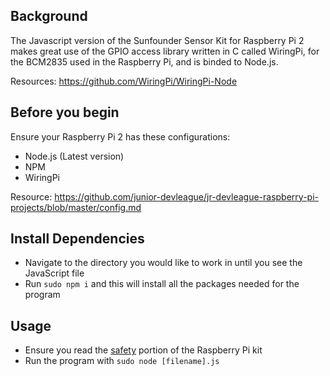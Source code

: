 ## Background
The Javascript version of the Sunfounder Sensor Kit for Raspberry Pi 2 makes great use of the GPIO access library written in C called WiringPi, for the BCM2835 used in the Raspberry Pi, and is binded to Node.js.

Resources: https://github.com/WiringPi/WiringPi-Node

## Before you begin
Ensure your Raspberry Pi 2 has these configurations:
- Node.js (Latest version)
- NPM
- WiringPi

Resource: https://github.com/junior-devleague/jr-devleague-raspberry-pi-projects/blob/master/config.md

## Install Dependencies
- Navigate to the directory you would like to work in until you see the JavaScript file
- Run `sudo npm i` and this will install all the packages needed for the program

## Usage
- Ensure you read the [safety](https://github.com/junior-devleague/jr-devleague-raspberry-pi-projects/blob/master/README.md) portion of the Raspberry Pi kit
- Run the program with `sudo node [filename].js`
